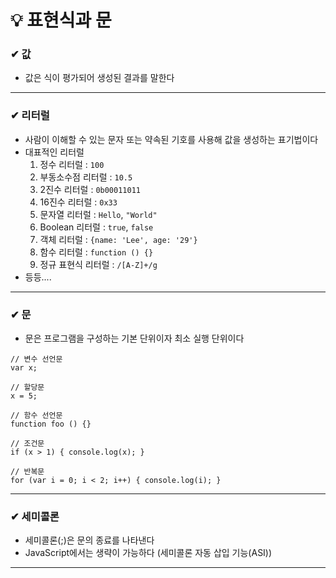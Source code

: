 # 💡 표현식과 문

### ✔ 값
- 값은 식이 평가되어 생성된 결과를 말한다
---

### ✔ 리터럴
- 사람이 이해할 수 있는 문자 또는 약속된 기호를 사용해 값을 생성하는 표기법이다
- 대표적인 리터럴
  1. 정수 리터럴 : `100`
  2. 부동소수점 리터럴 : `10.5`
  3. 2진수 리터럴 : `0b00011011`
  4. 16진수 리터럴 : `0x33`
  5. 문자열 리터럴 : ``Hello``, `"World"`
  6. Boolean 리터럴 : `true`, `false`
  7. 객체 리터럴 : `{name: 'Lee', age: '29'}`
  8. 함수 리터럴 : `function () {}`
  9. 정규 표현식 리터럴 : `/[A-Z]+/g`
- 등등....
---

### ✔ 문
- 문은 프로그램을 구성하는 기본 단위이자 최소 실행 단위이다
```
// 변수 선언문
var x;

// 할당문
x = 5;

// 함수 선언문
function foo () {}

// 조건문
if (x > 1) { console.log(x); }

// 반복문
for (var i = 0; i < 2; i++) { console.log(i); }
```
---

### ✔ 세미콜론
- 세미콜론(;)은 문의 종료를 나타낸다
- JavaScript에서는 생략이 가능하다 (세미콜론 자동 삽입 기능(ASI)) 
---

